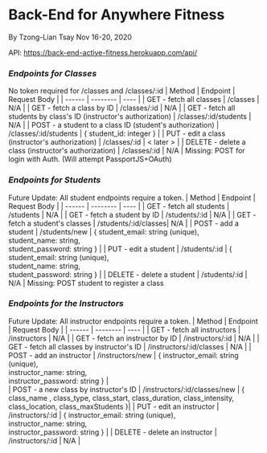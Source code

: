 # Back-End for Anywhere Fitness
By Tzong-Lian Tsay
Nov 16-20, 2020

API: https://back-end-active-fitness.herokuapp.com/api/

### **_Endpoints for Classes_**
No token required for /classes and /classes/:id
| Method | Endpoint | Request Body |
| ------ | -------- | ---- |
| GET - fetch all classes | /classes | N/A |
| GET - fetch a class by ID | /classes/:id | N/A |
| GET - fetch all students by class's ID (instructor's authorization) | /classes/:id/students | N/A |
| POST - a student to a class ID (student's authorization) | /classes/:id/students | { student_id: integer } |
| PUT - edit a class (instructor's authorization) | /classes/:id | < later > |
| DELETE - delete a class (instructor's authorization) | /classes/:id | N/A |
Missing: POST for login with Auth. (Will attempt PassportJS+OAuth)

### **_Endpoints for Students_**
Future Update: All student endpoints require a token.
| Method | Endpoint | Request Body |
| ------ | -------- | ---- | 
| GET - fetch all students | /students | N/A |
| GET - fetch a student by ID | /students/:id | N/A |
| GET - fetch a student's classes | /students/:id/classes| N/A |
| POST - add a student | /students/new | { student_email: string (unique),</br> student_name: string,</br> student_password: string } | 
| PUT - edit a student | /students/:id | { student_email: string (unique),</br> student_name: string,</br> student_password: string } | 
| DELETE - delete a student | /students/:id | N/A | 
Missing: POST student to register a class

### **_Endpoints for the Instructors_**
Future Update: All instructor endpoints require a token.
| Method | Endpoint | Request Body | 
| ------ | -------- | ---- | 
| GET - fetch all instructors | /instructors | N/A |
| GET - fetch an instructor by ID | /instructors/:id | N/A |
| GET - fetch all classes by instructor's ID | /instructors/:id/classes | N/A | 
| POST - add an instructor | /instructors/new | { instructor_email: string (unique),</br> instructor_name: string,</br> instructor_password: string } |  
| POST - a new class by instructor's ID | /instructors/:id/classes/new | { class_name , class_type, class_start, class_duration, class_intensity, class_location, class_maxStudents }| 
| PUT - edit an instructor | /instructors/:id | { instructor_email: string (unique),</br> instructor_name: string,</br> instructor_password: string } | 
| DELETE - delete an instructor | /instructors/:id | N/A | 

